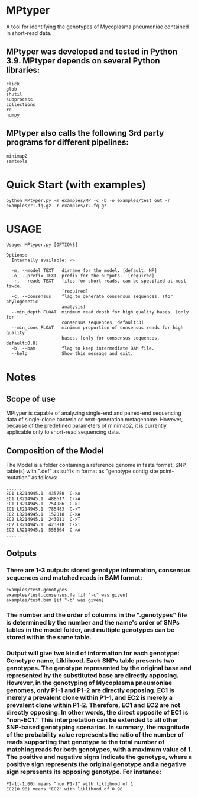 # MPtyper
A tool for identifying the genotypes of Mycoplasma pneumoniae contained in short-read data.
## MPtyper was developed and tested in Python 3.9. MPtyper depends on several Python libraries:
~~~~~~~~~~~~~~
click
glob
shutil
subprocess
collections
re
numpy
~~~~~~~~~~~~~~
## MPtyper also calls the following 3rd party programs for different pipelines:
~~~~~~~~~~~~~~
minimap2
samtools
~~~~~~~~~~~~~~
# Quick Start (with examples)
~~~~~~~~~~~~~~
python MPtyper.py -m examples/MP -c -b -o examples/test_out -r examples/r1.fq.gz -r examples/r2.fq.gz
~~~~~~~~~~~~~~
# USAGE
~~~~~~~~~~~~~~
Usage: MPtyper.py [OPTIONS]

Options:
  Internally available: <>

  -m, --model TEXT   dirname for the model. [default: MP]
  -o, --prefix TEXT  prefix for the outputs.  [required]
  -r, --reads TEXT   files for short reads, can be specified at most tiwce.
                     [required]
  -c, --consensus    flag to generate consensus sequences. (for phylogenetic
                     analysis)
  --min_depth FLOAT  minimum read depth for high quality bases. [only for
                     consensus sequences, default:3]
  --min_cons FLOAT   minimum proportion of consensus reads for high quality
                     bases. [only for consensus sequences, default:0.8]
  -b, --bam          flag to keep intermediate BAM file.
  --help             Show this message and exit.
~~~~~~~~~~~~~~
# Notes
## Scope of use
MPtyper is capable of analyzing single-end and paired-end sequencing data of single-clone bacteria or next-generation metagenome. However, because of the predefined parameters of minimap2, it is currently applicable only to short-read sequencing data.
## Composition of the Model
The Model is a folder containing a reference genome in fasta format, SNP table(s) with ".def" as suffix in format as "genotype  contig  site  point-mutation" as follows:
~~~~~~~~~~~~~~
......
EC1	LR214945.1	435750	C->A
EC1	LR214945.1	488617	C->A
EC1	LR214945.1	754986	C->T
EC1	LR214945.1	785483	C->T
EC2	LR214945.1	152818	G->A
EC2	LR214945.1	243011	C->T
EC2	LR214945.1	423818	C->T
EC2	LR214945.1	555564	C->A
......
~~~~~~~~~~~~~~
## Ootputs
### There are 1-3 outputs stored genotype information, consensus sequences and matched reads in BAM format:
~~~~~~~~~~~~~~
examples/test.genotypes
examples/test.consensus.fa [if "-c" was given]
examples/test.bam [if "-b" was given]
~~~~~~~~~~~~~~
### The number and the order of columns in the ".genotypes" file is determined by the number and the name's order of SNPs tables in the model folder, and multiple genotypes can be stored within the same table.
### Output will give two kind of information for each genotype: Genotype name, Liklihood. Each SNPs table presents two genotypes. The genotype represented by the original base and represented by the substituted base are directly opposing. However, in the genotyping of Mycoplasma pneumoniae genomes, only P1-1 and P1-2 are directly opposing. EC1 is merely a prevalent clone within P1-1, and EC2 is merely a prevalent clone within P1-2. Therefore, EC1 and EC2 are not directly opposing. In other words, the direct opposite of EC1 is "non-EC1." This interpretation can be extended to all other SNP-based genotyping scenarios. In summary, the magnitude of the probability value represents the ratio of the number of reads supporting that genotype to the total number of matching reads for both genotypes, with a maximum value of 1. The positive and negative signs indicate the genotype, where a positive sign represents the original genotype and a negative sign represents its opposing genotype. For instance: 
~~~~~~~~~~~~~~
P1-1(-1.00) means "non P1-1" with liklihood of 1
EC2(0.98) means "EC2" with liklihood of 0.98
~~~~~~~~~~~~~~

